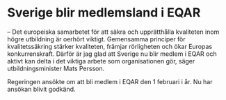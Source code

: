 # Sverige blir medlemsland i EQAR

– Det europeiska samarbetet för att säkra och upprätthålla kvaliteten inom högre utbildning är oerhört viktigt. Gemensamma principer för kvalitetssäkring stärker kvaliteten, främjar rörligheten och ökar Europas konkurrenskraft. Därför är jag glad att Sverige nu blir medlem i EQAR och aktivt kan delta i det viktiga arbete som organisationen gör, säger utbildningsminister Mats Persson.

Regeringen ansökte om att bli medlem i EQAR den 1 februari i år. Nu har ansökan blivit godkänd.
